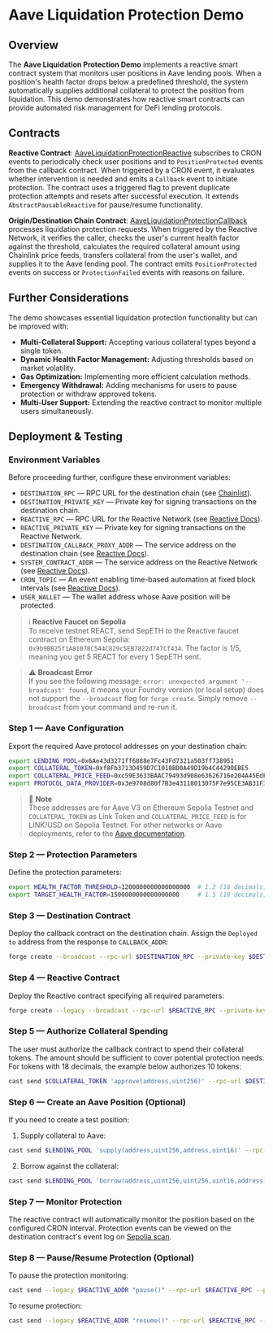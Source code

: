 # Aave Liquidation Protection Demo

## Overview

The **Aave Liquidation Protection Demo** implements a reactive smart contract system that monitors user positions in Aave lending pools. When a position's health factor drops below a predefined threshold, the system automatically supplies additional collateral to protect the position from liquidation. This demo demonstrates how reactive smart contracts can provide automated risk management for DeFi lending protocols.

## Contracts

**Reactive Contract**: [AaveLiquidationProtectionReactive](https://github.com/Reactive-Network/reactive-smart-contract-demos/blob/main/src/demos/aave-liquidation-protection/AaveLiquidationProtectionReactive.sol) subscribes to CRON events to periodically check user positions and to `PositionProtected` events from the callback contract. When triggered by a CRON event, it evaluates whether intervention is needed and emits a `Callback` event to initiate protection. The contract uses a triggered flag to prevent duplicate protection attempts and resets after successful execution. It extends `AbstractPausableReactive` for pause/resume functionality.

**Origin/Destination Chain Contract**: [AaveLiquidationProtectionCallback](https://github.com/Reactive-Network/reactive-smart-contract-demos/blob/main/src/demos/aave-liquidation-protection/AaveLiquidationProtectionCallback.sol) processes liquidation protection requests. When triggered by the Reactive Network, it verifies the caller, checks the user's current health factor against the threshold, calculates the required collateral amount using Chainlink price feeds, transfers collateral from the user's wallet, and supplies it to the Aave lending pool. The contract emits `PositionProtected` events on success or `ProtectionFailed` events with reasons on failure.

## Further Considerations

The demo showcases essential liquidation protection functionality but can be improved with:

- **Multi-Collateral Support:** Accepting various collateral types beyond a single token.
- **Dynamic Health Factor Management:** Adjusting thresholds based on market volatility.
- **Gas Optimization:** Implementing more efficient calculation methods.
- **Emergency Withdrawal:** Adding mechanisms for users to pause protection or withdraw approved tokens.
- **Multi-User Support:** Extending the reactive contract to monitor multiple users simultaneously.

## Deployment & Testing

### Environment Variables

Before proceeding further, configure these environment variables:

* `DESTINATION_RPC` — RPC URL for the destination chain (see [Chainlist](https://chainlist.org)).
* `DESTINATION_PRIVATE_KEY` — Private key for signing transactions on the destination chain.
* `REACTIVE_RPC` — RPC URL for the Reactive Network (see [Reactive Docs](https://dev.reactive.network/reactive-mainnet)).
* `REACTIVE_PRIVATE_KEY` — Private key for signing transactions on the Reactive Network.
* `DESTINATION_CALLBACK_PROXY_ADDR` — The service address on the destination chain (see [Reactive Docs](https://dev.reactive.network/origins-and-destinations#callback-proxy-address)).
* `SYSTEM_CONTRACT_ADDR` — The service address on the Reactive Network (see [Reactive Docs](https://dev.reactive.network/reactive-mainnet#overview)).
* `CRON_TOPIC` — An event enabling time-based automation at fixed block intervals (see [Reactive Docs](https://dev.reactive.network/reactive-library#cron-functionality)).
* `USER_WALLET` — The wallet address whose Aave position will be protected.

> ℹ️ **Reactive Faucet on Sepolia**  
> To receive testnet REACT, send SepETH to the Reactive faucet contract on Ethereum Sepolia: `0x9b9BB25f1A81078C544C829c5EB7822d747Cf434`. The factor is 1/5, meaning you get 5 REACT for every 1 SepETH sent.

> ⚠️ **Broadcast Error**  
> If you see the following message: `error: unexpected argument '--broadcast' found`, it means your Foundry version (or local setup) does not support the `--broadcast` flag for `forge create`. Simply remove `--broadcast` from your command and re-run it.

### Step 1 — Aave Configuration

Export the required Aave protocol addresses on your destination chain:

```bash
export LENDING_POOL=0x6Ae43d3271ff6888e7Fc43Fd7321a503ff738951
export COLLATERAL_TOKEN=0xf8Fb3713D459D7C1018BD0A49D19b4C44290EBE5
export COLLATERAL_PRICE_FEED=0xc59E3633BAAC79493d908e63626716e204A45EdF
export PROTOCOL_DATA_PROVIDER=0x3e9708d80f7B3e43118013075F7e95CE3AB31F31
```

> 📝 **Note**  
> These addresses are for Aave V3 on Ethereum Sepolia Testnet and `COLLATERAL_TOKEN` as Link Token and `COLLATERAL_PRICE_FEED` is for LINK/USD on Sepolia Testnet.
For other networks or Aave deployments, refer to the [Aave documentation](https://docs.aave.com/developers/deployed-contracts).

### Step 2 — Protection Parameters

Define the protection parameters:

```bash
export HEALTH_FACTOR_THRESHOLD=1200000000000000000  # 1.2 (18 decimals)
export TARGET_HEALTH_FACTOR=1500000000000000000     # 1.5 (18 decimals)
```

### Step 3 — Destination Contract

Deploy the callback contract on the destination chain. Assign the `Deployed to` address from the response to `CALLBACK_ADDR`:

```bash
forge create --broadcast --rpc-url $DESTINATION_RPC --private-key $DESTINATION_PRIVATE_KEY src/demos/aave-liquidation-protection/AaveDemoLiquidationProtectionCallback.sol:AaveLiquidationProtectionCallback --value 0.01ether --constructor-args $DESTINATION_CALLBACK_PROXY_ADDR $COLLATERAL_TOKEN $COLLATERAL_PRICE_FEED $PROTOCOL_DATA_PROVIDER
```

### Step 4 — Reactive Contract

Deploy the Reactive contract specifying all required parameters:

```bash
forge create --legacy --broadcast --rpc-url $REACTIVE_RPC --private-key $REACTIVE_PRIVATE_KEY src/demos/aave-liquidation-protection/AaveDemoLiquidationProtectionReactive.sol:AaveLiquidationProtectionReactive --value 0.01ether --constructor-args $LENDING_POOL $CALLBACK_ADDR $SYSTEM_CONTRACT_ADDR $CRON_TOPIC $USER_WALLET $HEALTH_FACTOR_THRESHOLD $TARGET_HEALTH_FACTOR
```

### Step 5 — Authorize Collateral Spending

The user must authorize the callback contract to spend their collateral tokens. The amount should be sufficient to cover potential protection needs. For tokens with 18 decimals, the example below authorizes 10 tokens:

```bash
cast send $COLLATERAL_TOKEN 'approve(address,uint256)' --rpc-url $DESTINATION_RPC --private-key $DESTINATION_PRIVATE_KEY $CALLBACK_ADDR 10000000000000000000
```

### Step 6 — Create an Aave Position (Optional)

If you need to create a test position:

1. Supply collateral to Aave:
```bash
cast send $LENDING_POOL 'supply(address,uint256,address,uint16)' --rpc-url $DESTINATION_RPC --private-key $DESTINATION_PRIVATE_KEY $COLLATERAL_TOKEN 5000000000000000000 $USER_WALLET 0
```

2. Borrow against the collateral:
```bash
cast send $LENDING_POOL 'borrow(address,uint256,uint256,uint16,address)' --rpc-url $DESTINATION_RPC --private-key $DESTINATION_PRIVATE_KEY $BORROW_TOKEN 1000000000000000000 2 0 $USER_WALLET
```

### Step 7 — Monitor Protection

The reactive contract will automatically monitor the position based on the configured CRON interval. Protection events can be viewed on the destination contract's event log on [Sepolia scan](https://sepolia.etherscan.io/).

### Step 8 — Pause/Resume Protection (Optional)

To pause the protection monitoring:

```bash
cast send --legacy $REACTIVE_ADDR "pause()" --rpc-url $REACTIVE_RPC --private-key $REACTIVE_PRIVATE_KEY
```

To resume protection:

```bash
cast send --legacy $REACTIVE_ADDR "resume()" --rpc-url $REACTIVE_RPC --private-key $REACTIVE_PRIVATE_KEY
```